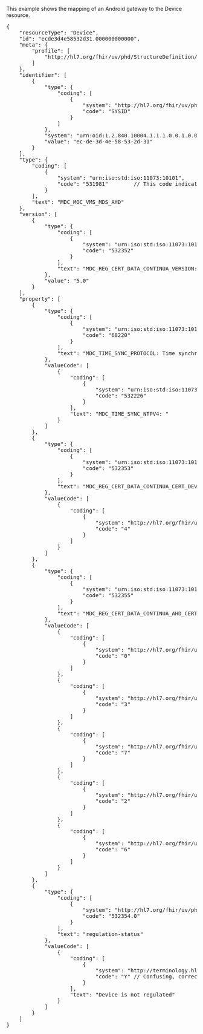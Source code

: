 This example shows the mapping of an Android gateway to the Device resource.

<pre>
{
    "resourceType": "Device",
    "id": "ecde3d4e58532d31.000000000000",
    "meta": {
        "profile": [
            "http://hl7.org/fhir/uv/phd/StructureDefinition/PhgDevice"
        ]
    },
    "identifier": [
        {
            "type": {
                "coding": [
                    {
                        "system": "http://hl7.org/fhir/uv/phd/CodeSystem/ContinuaDeviceIdentifiers",
                        "code": "SYSID"
                    }
                ]
            },
            "system": "urn:oid:1.2.840.10004.1.1.1.0.0.1.0.0.1.2680",
            "value": "ec-de-3d-4e-58-53-2d-31"
        }
    ],
    "type": {
        "coding": [
            {
                "system": "urn:iso:std:iso:11073:10101",
                "code": "531981"        // This code indicates that it is a Continua gateway
            }
        ],
        "text": "MDC_MOC_VMS_MDS_AHD"
    },
    "version": [
        {
            "type": {
                "coding": [
                    {
                        "system": "urn:iso:std:iso:11073:10101",
                        "code": "532352"
                    }
                ],
                "text": "MDC_REG_CERT_DATA_CONTINUA_VERSION: Continua version"
            },
            "value": "5.0"
        }
    ],
    "property": [
        {
            "type": {
                "coding": [
                    {
                        "system": "urn:iso:std:iso:11073:10101",
                        "code": "68220"
                    }
                ],
                "text": "MDC_TIME_SYNC_PROTOCOL: Time synchronization protocol"
            },
            "valueCode": [
                {
                    "coding": [
                        {
                            "system": "urn:iso:std:iso:11073:10101",
                            "code": "532226"
                        }
                    ],
                    "text": "MDC_TIME_SYNC_NTPV4: "
                }
            ]
        },
        {
            "type": {
                "coding": [
                    {
                        "system": "urn:iso:std:iso:11073:10101",
                        "code": "532353"
                    }
                ],
                "text": "MDC_REG_CERT_DATA_CONTINUA_CERT_DEV_LIST: certified device list as transport-specialization combo"
            },
            "valueCode": [
                {
                    "coding": [
                        {
                            "system": "http://hl7.org/fhir/uv/phd/CodeSystem/ContinuaPAN",
                            "code": "4"
                        }
                    ]
                }
            ]
        },
        {
            "type": {
                "coding": [
                    {
                        "system": "urn:iso:std:iso:11073:10101",
                        "code": "532355"
                    }
                ],
                "text": "MDC_REG_CERT_DATA_CONTINUA_AHD_CERT_LIST: certified Upload classes"
            },
            "valueCode": [
                {
                    "coding": [
                        {
                            "system": "http://hl7.org/fhir/uv/phd/CodeSystem/ContinuaHFS",
                            "code": "0"
                        }
                    ]
                },
                {
                    "coding": [
                        {
                            "system": "http://hl7.org/fhir/uv/phd/CodeSystem/ContinuaHFS",
                            "code": "3"
                        }
                    ]
                },
                {
                    "coding": [
                        {
                            "system": "http://hl7.org/fhir/uv/phd/CodeSystem/ContinuaHFS",
                            "code": "7"
                        }
                    ]
                },
                {
                    "coding": [
                        {
                            "system": "http://hl7.org/fhir/uv/phd/CodeSystem/ContinuaHFS",
                            "code": "2"
                        }
                    ]
                },
                {
                    "coding": [
                        {
                            "system": "http://hl7.org/fhir/uv/phd/CodeSystem/ContinuaHFS",
                            "code": "6"
                        }
                    ]
                }
            ]
        },
        {
            "type": {
                "coding": [
                    {
                        "system": "http://hl7.org/fhir/uv/phd/CodeSystem/ASN1ToHL7",
                        "code": "532354.0"
                    }
                ],
                "text": "regulation-status"
            },
            "valueCode": [
                {
                    "coding": [
                        {
                            "system": "http://terminology.hl7.org/CodeSystem/v2-0136",
                            "code": "Y" // Confusing, correct? A 'Yes' means NOT regulated!
                        }
                    ],
                    "text": "Device is not regulated"
                }
            ]
        }
    ]
}
</pre>